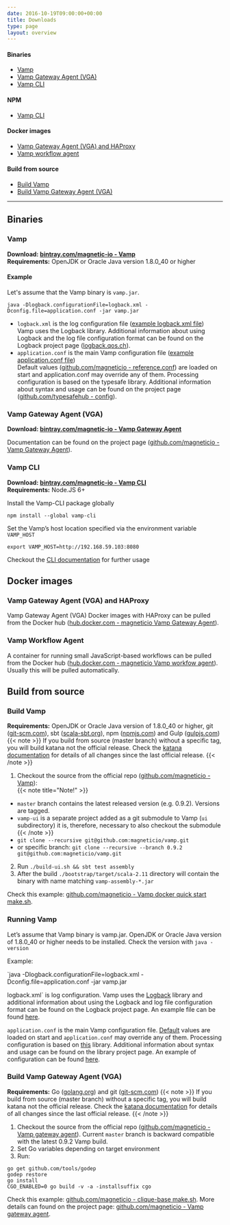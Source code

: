 ```yaml
---
date: 2016-10-19T09:00:00+00:00
title: Downloads
type: page
layout: overview
---
```


#### Binaries
* [Vamp](/downloads/#vamp)
* [Vamp Gateway Agent (VGA)](/downloads/#vamp-gateway-agent-vga)
* [Vamp CLI](/downloads/#vamp-cli)

#### NPM
* [Vamp CLI](/downloads/#vamp-cli)

#### Docker images
* [Vamp Gateway Agent (VGA) and HAProxy](/downloads/#vamp-gateway-agent-vga-and-haproxy)
* [Vamp workflow agent](/downloads/#vamp-workflow-agent)

#### Build from source
* [Build Vamp](/downloads/#build-vamp)
* [Build Vamp Gateway Agent (VGA)](/downloads/#build-vamp-gateway-agent-vga)

-----------

## Binaries

### Vamp
**Download: [bintray.com/magnetic-io - Vamp](https://bintray.com/magnetic-io/downloads/vamp/view)**  
**Requirements:** OpenJDK or Oracle Java version 1.8.0_40 or higher

#### Example
Let's assume that the Vamp binary is `vamp.jar`.
```
java -Dlogback.configurationFile=logback.xml -Dconfig.file=application.conf -jar vamp.jar
```

* `logback.xml` is the log configuration file ([example logback.xml file](https://github.com/magneticio/vamp-docker-images/blob/master/quick-start/logback.xml))  
Vamp uses the Logback library. Additional information about using Logback and the log file configuration format can be found on the Logback project page ([logback.qos.ch](http://logback.qos.ch/)).
* `application.conf` is the main Vamp configuration file ([example application.conf file](https://github.com/magneticio/vamp-docker-images/blob/master/quick-start/application.conf))  
Default values ([github.com/magneticio - reference.conf](https://github.com/magneticio/vamp/blob/master/bootstrap/src/main/resources/reference.conf)) are loaded on start and application.conf may override any of them.
Processing configuration is based on the typesafe library. Additional information about syntax and usage can be found on the project page ([github.com/typesafehub - config](https://github.com/typesafehub/config)).

### Vamp Gateway Agent (VGA)

**Download: [bintray.com/magnetic-io - Vamp Gateway Agent](https://bintray.com/magnetic-io/downloads/vamp-gateway-agent/view)**

Documentation can be found on the project page ([github.com/magneticio - Vamp Gateway Agent](https://github.com/magneticio/vamp-gateway-agent)).

### Vamp CLI

**Download: [bintray.com/magnetic-io - Vamp CLI](https://bintray.com/magnetic-io/downloads/vamp-cli/view)**  
**Requirements:** Node.JS 6+

Install the Vamp-CLI package globally

```
npm install --global vamp-cli
```

Set the Vamp’s host location specified via the environment variable `VAMP_HOST`

```
export VAMP_HOST=http://192.168.59.103:8080
```

Checkout the [CLI documentation](/documentation/cli/cli-reference/) for further usage

## Docker images

### Vamp Gateway Agent (VGA) and HAProxy
Vamp Gateway Agent (VGA) Docker images with HAProxy can be pulled from the Docker hub ([hub.docker.com - magneticio Vamp Gateway Agent](https://hub.docker.com/r/magneticio/vamp-gateway-agent/)).

### Vamp Workflow Agent
A container for running small JavaScript-based workflows can be pulled from the Docker hub ([hub.docker.com - magneticio Vamp workfow agent](https://hub.docker.com/r/magneticio/vamp-workflow-agent/)).
 Usually this will be pulled automatically.

## Build from source

### Build Vamp
**Requirements:** OpenJDK or Oracle Java version of 1.8.0_40 or higher, git ([git-scm.com](https://git-scm.com/)), sbt ([scala-sbt.org](http://www.scala-sbt.org/index.html)), npm ([npmjs.com](https://www.npmjs.com/)) and Gulp ([gulpjs.com](http://gulpjs.com/))  
{{< note >}}
If you build from source (master branch) without a specific tag, you will build katana not the official release. Check the [katana documentation](documentation/release-notes/katana) for details of all changes since the last official release.
{{< /note >}}

1. Checkout the source from the official repo ([github.com/magneticio - Vamp](https://github.com/magneticio/vamp)):   
  {{< note title="Note!" >}}
  * `master` branch contains the latest released version (e.g. 0.9.2). Versions are tagged.
  * `vamp-ui` is a separate project added as a git submodule to Vamp (`ui` subdirectory) it is, therefore, necessary to also checkout the submodule  
  {{< /note >}}
  * `git clone --recursive git@github.com:magneticio/vamp.git`  
  * or specific branch: `git clone --recursive --branch 0.9.2 git@github.com:magneticio/vamp.git`


2. Run `./build-ui.sh && sbt test assembly`
2. After the build `./bootstrap/target/scala-2.11` directory will contain the binary with name matching `vamp-assembly-*.jar`

Check this example: [github.com/magneticio - Vamp docker quick start make.sh](https://github.com/magneticio/vamp-docker-images/blob/master/quick-start/make.sh).

### Running Vamp

Let’s assume that Vamp binary is vamp.jar. OpenJDK or Oracle Java version of 1.8.0_40 or higher needs to be installed. Check the version with `java -version`

Example:

`java -Dlogback.configurationFile=logback.xml -Dconfig.file=application.conf -jar vamp.jar

logback.xml` is log configuration. Vamp uses the [Logback](http://logback.qos.ch/) library and additional information about using the Logback and log file configuration format can be found on the Logback project page. An example file can be found [here](https://github.com/magneticio/vamp-docker-images/blob/master/quick-start/logback.xml).

`application.conf` is the main Vamp configuration file. [Default](https://github.com/magneticio/vamp/blob/master/bootstrap/src/main/resources/reference.conf) values are loaded on start and `application.conf` may override any of them. Processing configuration is based on [this](https://github.com/typesafehub/config) library. Additional information about syntax and usage can be found on the library project page. An example of configuration can be found [here](https://github.com/magneticio/vamp-docker-images/blob/master/vamp-dcos/application.conf).

### Build Vamp Gateway Agent (VGA)

**Requirements:** Go ([golang.org](https://golang.org/)) and git ([git-scm.com](https://git-scm.com/))
{{< note >}}
If you build from source (master branch) without a specific tag, you will build katana not the official release. Check the [katana documentation](documentation/release-notes/katana) for details of all changes since the last official release.
{{< /note >}}

1. Checkout the source from the official repo ([github.com/magneticio - Vamp gateway agent](https://github.com/magneticio/vamp-gateway-agent)). Current `master` branch is backward compatible with the latest 0.9.2 Vamp build.
2. Set Go variables depending on target environment
3. Run:

```
go get github.com/tools/godep
godep restore
go install
CGO_ENABLED=0 go build -v -a -installsuffix cgo
```

Check this example: [github.com/magneticio - clique-base make.sh](https://github.com/magneticio/vamp-docker-images/blob/master/clique-base/make.sh). More details can found on the project page: [github.com/magneticio - Vamp gateway agent](https://github.com/magneticio/vamp-gateway-agent).
